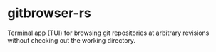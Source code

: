 # gitbrowser-rs

Terminal app (TUI) for browsing git repositories at arbitrary
revisions without checking out the working directory.
